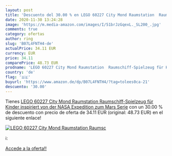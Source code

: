 ```yaml
---
layout: post
title: 'Descuento del 30.00 % en LEGO 60227 City Mond Raumstation  Raumsc'
date: 2020-11-30 13:24:28
image: 'https://m.media-amazon.com/images/I/51brJzGqexL._SL200_.jpg'
comments: true
category: ofertas
author: ring
slug: 'B07L4FNTH4-de'
actualPrice: 34.11 EUR
currency: EUR
price: 34.11
comparePrice: 48.73 EUR
prodname: 'LEGO 60227 City Mond Raumstation  Raumschiff-Spielzeug für Kinder inspiriert von der NASA  Expedition zum Mars Serie'
country: 'de'
flag: '🇩🇪'
buyurl: 'https://www.amazon.de/dp/B07L4FNTH4/?tag=tolees0ca-21'
descuento: '30.00'
---
```


Tienes [LEGO 60227 City Mond Raumstation  Raumschiff-Spielzeug für Kinder inspiriert von der NASA  Expedition zum Mars Serie](https://www.amazon.de/dp/B07L4FNTH4/?tag=tolees0ca-21) con un 30.00 % de descuento con precio de oferta de 34.11 EUR (original: 48.73 EUR) en el siguiente enlace!

[![LEGO 60227 City Mond Raumstation  Raumsc](https://m.media-amazon.com/images/I/51brJzGqexL._SL200_.jpg)](https://www.amazon.de/dp/B07L4FNTH4/?tag=tolees0ca-21)

ℹ️:


[Accede a la oferta!!](https://www.amazon.de/dp/B07L4FNTH4/?tag=tolees0ca-21)

